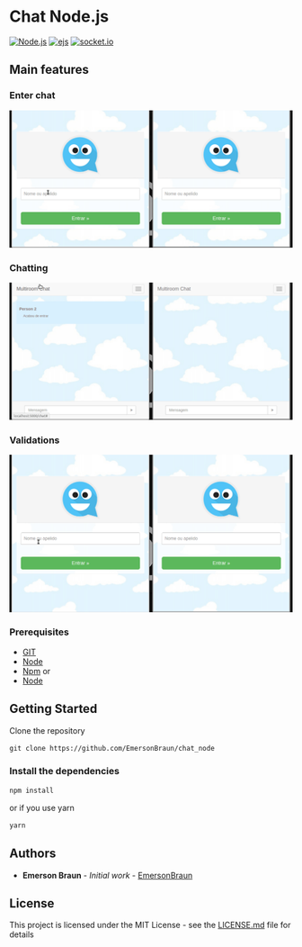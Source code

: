 # Chat Node.js

<a href='https://github.com/shivamkapasia0' target="_blank"><img alt='Node.js' src='https://img.shields.io/badge/Node-100000?style=for-the-badge&logo=Node.js&logoColor=white&labelColor=black&color=black'/></a>
<a href='https://github.com/shivamkapasia0' target="_blank"><img alt='ejs' src='https://img.shields.io/badge/EJS-100000?style=for-the-badge&logo=ejs&logoColor=white&labelColor=black&color=black'/></a>
<a href='https://github.com/shivamkapasia0' target="_blank"><img alt='socket.io' src='https://img.shields.io/badge/Websocket-100000?style=for-the-badge&logo=socket.io&logoColor=white&labelColor=black&color=black'/></a>


## Main features
### Enter chat
![](./giffs/chat-enter.gif)
### Chatting
![](./giffs/chatting.gif)
### Validations
![](./giffs/validations.gif)

### Prerequisites

* [GIT](https://git-scm.com/)
* [Node](https://nodejs.org/en/)
* [Npm](https://www.npmjs.com/)
or
* [Node](https://yarnpkg.com/)


## Getting Started

Clone the repository
```
git clone https://github.com/EmersonBraun/chat_node
```

### Install the dependencies

```bash
npm install
```
or if you use yarn
```bash
yarn
```

## Authors

* **Emerson Braun** - *Initial work* - [EmersonBraun](https://github.com/EmersonBraun)

## License

This project is licensed under the MIT License - see the [LICENSE.md](LICENSE.md) file for details

